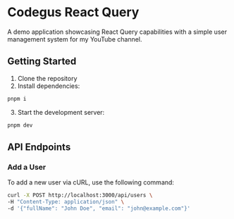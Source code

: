 # Codegus React Query

A demo application showcasing React Query capabilities with a simple user management system for my YouTube channel.

## Getting Started

1. Clone the repository
2. Install dependencies:

```bash
pnpm i
```

3. Start the development server:

```bash
pnpm dev
```

## API Endpoints

### Add a User

To add a new user via cURL, use the following command:

```bash
curl -X POST http://localhost:3000/api/users \
-H "Content-Type: application/json" \
-d '{"fullName": "John Doe", "email": "john@example.com"}'
```
